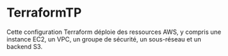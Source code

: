 # TerraformTP
Cette configuration Terraform déploie des ressources AWS, y compris une instance EC2, un VPC, un groupe de sécurité, un sous-réseau et un backend S3.
